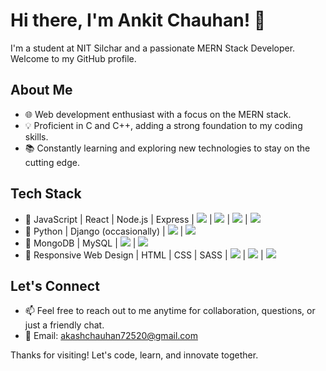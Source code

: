 # Hi there, I'm Ankit Chauhan! 👋

I'm a student at NIT Silchar and a passionate MERN Stack Developer. Welcome to my GitHub profile.

## About Me

- 🌐 Web development enthusiast with a focus on the MERN stack.
- 💡 Proficient in C and C++, adding a strong foundation to my coding skills.
- 📚 Constantly learning and exploring new technologies to stay on the cutting edge.

## Tech Stack

- 🌟 JavaScript | React | Node.js | Express | <img src="https://img.icons8.com/color/24/000000/javascript.png"/> | <img src="https://img.icons8.com/color/24/000000/react.png"/> | <img src="https://img.icons8.com/color/24/000000/nodejs.png"/> | <img src="https://img.icons8.com/color/24/000000/express.png"/>
- 🐍 Python | Django (occasionally) | <img src="https://img.icons8.com/color/24/000000/python.png"/> | <img src="https://img.icons8.com/color/24/000000/django.png"/>
- 🧪 MongoDB | MySQL | <img src="https://img.icons8.com/color/24/000000/mongodb.png"/> | <img src="https://img.icons8.com/color/24/000000/mysql.png"/>
- 📱 Responsive Web Design | HTML | CSS | SASS | <img src="https://img.icons8.com/color/24/000000/html-5.png"/> | <img src="https://img.icons8.com/color/24/000000/css3.png"/> | <img src="https://img.icons8.com/color/24/000000/sass.png"/>

## Let's Connect

- 📫 Feel free to reach out to me anytime for collaboration, questions, or just a friendly chat.
- 📧 Email: akashchauhan72520@gmail.com

Thanks for visiting! Let's code, learn, and innovate together.
